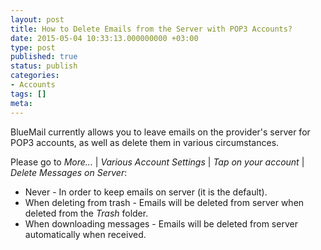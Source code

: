 ```yaml
---
layout: post
title: How to Delete Emails from the Server with POP3 Accounts?
date: 2015-05-04 10:33:13.000000000 +03:00
type: post
published: true
status: publish
categories:
- Accounts
tags: []
meta:
---
```


BlueMail currently allows you to leave emails on the provider's server for POP3 accounts, as well as delete them in various circumstances.

Please go to *More...* \| *Various Account Settings* \| *Tap on your account* \| *Delete Messages on Server*:

* Never - In order to keep emails on server (it is the default).
* When deleting from trash - Emails will be deleted from server when deleted from the *Trash* folder.
* When downloading messages - Emails will be deleted from server automatically when received.